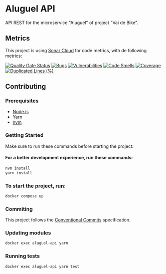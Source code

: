# Aluguel API
API REST for the microservice "Aluguel" of project "Vai de Bike".

## Metrics
This project is using [Sonar Cloud](https://sonarcloud.io/project/overview?id=vaidebike_Aluguel) for code metrics, with de following metrics:

[![Quality Gate Status](https://sonarcloud.io/api/project_badges/measure?project=vaidebike_Aluguel&metric=alert_status)](https://sonarcloud.io/summary/new_code?id=vaidebike_Aluguel) [![Bugs](https://sonarcloud.io/api/project_badges/measure?project=vaidebike_Aluguel&metric=bugs)](https://sonarcloud.io/summary/new_code?id=vaidebike_Aluguel) [![Vulnerabilities](https://sonarcloud.io/api/project_badges/measure?project=vaidebike_Aluguel&metric=vulnerabilities)](https://sonarcloud.io/summary/new_code?id=vaidebike_Aluguel) [![Code Smells](https://sonarcloud.io/api/project_badges/measure?project=vaidebike_Aluguel&metric=code_smells)](https://sonarcloud.io/summary/new_code?id=vaidebike_Aluguel) [![Coverage](https://sonarcloud.io/api/project_badges/measure?project=vaidebike_Aluguel&metric=coverage)](https://sonarcloud.io/summary/new_code?id=vaidebike_Aluguel) [![Duplicated Lines (%)](https://sonarcloud.io/api/project_badges/measure?project=vaidebike_Aluguel&metric=duplicated_lines_density)](https://sonarcloud.io/summary/new_code?id=vaidebike_Aluguel)

## Contributing

### Prerequisites

- [Node.js](https://nodejs.org/en/)
- [Yarn](https://yarnpkg.com/)
- [nvm](https://github.com/nvm-sh/nvm)

### Getting Started

Make sure to run these commands before starting the project:

#### For a better development experience, run these commands:

```bash
nvm install
yarn install
```

### To start the project, run:

```bash
docker compose up
```

### Commiting

This project follows the [Conventional Commits](https://www.conventionalcommits.org/en/v1.0.0/) specification.

### Updating modules

```bash
docker exec aluguel-api yarn
```

### Running tests

```bash
docker exec aluguel-api yarn test
```
